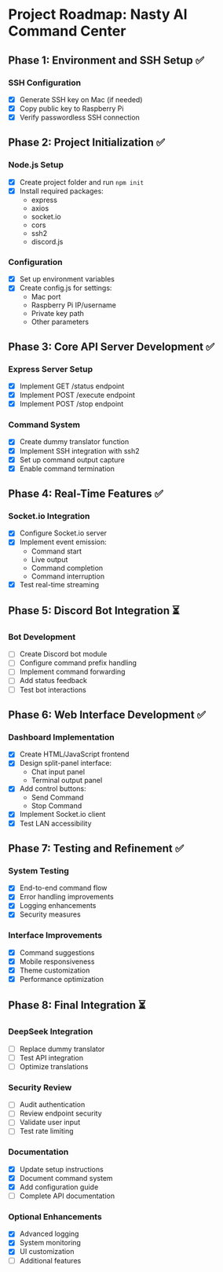 # Project Roadmap: Nasty AI Command Center

## Phase 1: Environment and SSH Setup ✅
### SSH Configuration
- [x] Generate SSH key on Mac (if needed)
- [x] Copy public key to Raspberry Pi
- [x] Verify passwordless SSH connection

## Phase 2: Project Initialization ✅
### Node.js Setup
- [x] Create project folder and run `npm init`
- [x] Install required packages:
  - express
  - axios
  - socket.io
  - cors
  - ssh2
  - discord.js

### Configuration
- [x] Set up environment variables
- [x] Create config.js for settings:
  - Mac port
  - Raspberry Pi IP/username
  - Private key path
  - Other parameters

## Phase 3: Core API Server Development ✅
### Express Server Setup
- [x] Implement GET /status endpoint
- [x] Implement POST /execute endpoint
- [x] Implement POST /stop endpoint

### Command System
- [x] Create dummy translator function
- [x] Implement SSH integration with ssh2
- [x] Set up command output capture
- [x] Enable command termination

## Phase 4: Real-Time Features ✅
### Socket.io Integration
- [x] Configure Socket.io server
- [x] Implement event emission:
  - Command start
  - Live output
  - Command completion
  - Command interruption
- [x] Test real-time streaming

## Phase 5: Discord Bot Integration ⏳
### Bot Development
- [ ] Create Discord bot module
- [ ] Configure command prefix handling
- [ ] Implement command forwarding
- [ ] Add status feedback
- [ ] Test bot interactions

## Phase 6: Web Interface Development ✅
### Dashboard Implementation
- [x] Create HTML/JavaScript frontend
- [x] Design split-panel interface:
  - Chat input panel
  - Terminal output panel
- [x] Add control buttons:
  - Send Command
  - Stop Command
- [x] Implement Socket.io client
- [x] Test LAN accessibility

## Phase 7: Testing and Refinement ✅
### System Testing
- [x] End-to-end command flow
- [x] Error handling improvements
- [x] Logging enhancements
- [x] Security measures

### Interface Improvements
- [x] Command suggestions
- [x] Mobile responsiveness
- [x] Theme customization
- [x] Performance optimization

## Phase 8: Final Integration ⏳
### DeepSeek Integration
- [ ] Replace dummy translator
- [ ] Test API integration
- [ ] Optimize translations

### Security Review
- [ ] Audit authentication
- [ ] Review endpoint security
- [ ] Validate user input
- [ ] Test rate limiting

### Documentation
- [x] Update setup instructions
- [x] Document command system
- [x] Add configuration guide
- [ ] Complete API documentation

### Optional Enhancements
- [x] Advanced logging
- [x] System monitoring
- [x] UI customization
- [ ] Additional features